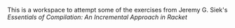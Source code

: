 This is a workspace to attempt some of the exercises from Jeremy G. Siek's _Essentials of Compilation: An Incremental Approach in Racket_ 

